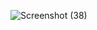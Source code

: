 ![Screenshot (38)](https://github.com/user-attachments/assets/da825a7d-5727-4963-9b26-bde3821490ae)
